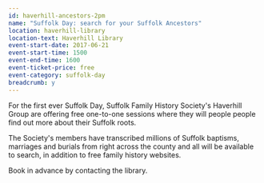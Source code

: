 ```yaml
---
id: haverhill-ancestors-2pm
name: "Suffolk Day: search for your Suffolk Ancestors"
location: haverhill-library
location-text: Haverhill Library
event-start-date: 2017-06-21
event-start-time: 1500
event-end-time: 1600
event-ticket-price: free
event-category: suffolk-day
breadcrumb: y
---
```


For the first ever Suffolk Day, Suffolk Family History Society's Haverhill Group are offering free one-to-one sessions where they will people people find out more about their Suffolk roots.

The Society's members have transcribed millions of Suffolk baptisms, marriages and burials from right across the county and all will be available to search, in addition to free family history websites.

Book in advance by contacting the library.
